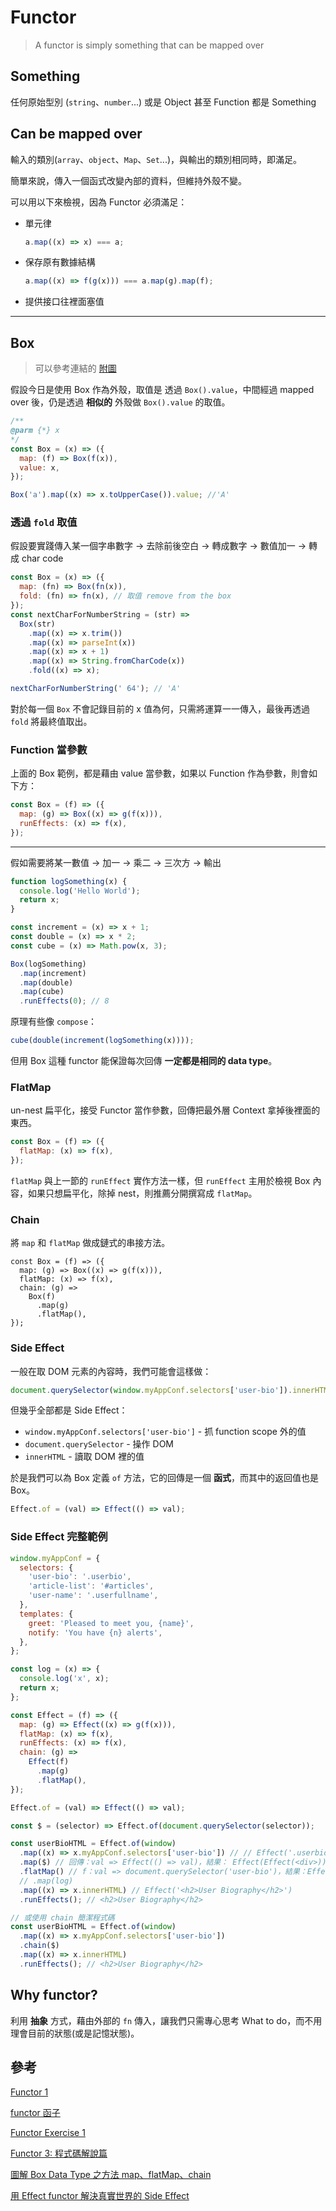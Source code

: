 # Functor

> A functor is simply something that can be mapped over

## Something

任何原始型別 (`string`、`number`...) 或是 Object 甚至 Function 都是 Something

## Can be mapped over

輸入的類別(`array`、`object`、`Map`、`Set`...)，與輸出的類別相同時，即滿足。

簡單來說，傳入一個函式改變內部的資料，但維持外殼不變。

可以用以下來檢視，因為 Functor 必須滿足：

- 單元律
  ```js
  a.map((x) => x) === a;
  ```
- 保存原有數據結構

  ```js
  a.map((x) => f(g(x))) === a.map(g).map(f);
  ```

- 提供接口往裡面塞值

---

## Box

> 可以參考連結的 [附圖](https://ithelp.ithome.com.tw/articles/10241001)

假設今日是使用 Box 作為外殼，取值是 透過 `Box().value`，中間經過 mapped over 後，仍是透過 **相似的** 外殼做 `Box().value` 的取值。

```js
/**
@parm {*} x
*/
const Box = (x) => ({
  map: (f) => Box(f(x)),
  value: x,
});

Box('a').map((x) => x.toUpperCase()).value; //'A'
```

### 透過 `fold` 取值

假設要實踐傳入某一個字串數字 -> 去除前後空白 -> 轉成數字 -> 數值加一 -> 轉成 char code

```js
const Box = (x) => ({
  map: (fn) => Box(fn(x)),
  fold: (fn) => fn(x), // 取值 remove from the box
});
const nextCharForNumberString = (str) =>
  Box(str)
    .map((x) => x.trim())
    .map((x) => parseInt(x))
    .map((x) => x + 1)
    .map((x) => String.fromCharCode(x))
    .fold((x) => x);

nextCharForNumberString(' 64'); // 'A'
```

對於每一個 `Box` 不會記錄目前的 x 值為何，只需將運算一一傳入，最後再透過 `fold` 將最終值取出。

### Function 當參數

上面的 Box 範例，都是藉由 value 當參數，如果以 Function 作為參數，則會如下方：

```js
const Box = (f) => ({
  map: (g) => Box((x) => g(f(x))),
  runEffects: (x) => f(x),
});
```

---

假如需要將某一數值 -> 加一 -> 乘二 -> 三次方 -> 輸出

```js
function logSomething(x) {
  console.log('Hello World');
  return x;
}

const increment = (x) => x + 1;
const double = (x) => x * 2;
const cube = (x) => Math.pow(x, 3);

Box(logSomething)
  .map(increment)
  .map(double)
  .map(cube)
  .runEffects(0); // 8
```

原理有些像 `compose`：

```js
cube(double(increment(logSomething(x))));
```

但用 Box 這種 functor 能保證每次回傳 **一定都是相同的 data type**。

### FlatMap

un-nest 扁平化，接受 Functor 當作參數，回傳把最外層 Context 拿掉後裡面的東西。

```js
const Box = (f) => ({
  flatMap: (x) => f(x),
});
```

`flatMap` 與上一節的 `runEffect` 實作方法一樣，但 `runEffect` 主用於檢視 Box 內容，如果只想扁平化，除掉 nest，則推薦分開撰寫成 `flatMap`。

### Chain

將 `map` 和 `flatMap` 做成鏈式的串接方法。

```js{4,5,6,7}
const Box = (f) => ({
  map: (g) => Box((x) => g(f(x))),
  flatMap: (x) => f(x),
  chain: (g) =>
    Box(f)
      .map(g)
      .flatMap(),
});
```

### Side Effect

一般在取 DOM 元素的內容時，我們可能會這樣做：

```js
document.querySelector(window.myAppConf.selectors['user-bio']).innerHTML;
```

但幾乎全部都是 Side Effect：

- `window.myAppConf.selectors['user-bio']` - 抓 function scope 外的值
- `document.querySelector` - 操作 DOM
- `innerHTML` - 讀取 DOM 裡的值

於是我們可以為 Box 定義 `of` 方法，它的回傳是一個 **函式**，而其中的返回值也是 Box。

```js
Effect.of = (val) => Effect(() => val);
```

### Side Effect 完整範例

```js
window.myAppConf = {
  selectors: {
    'user-bio': '.userbio',
    'article-list': '#articles',
    'user-name': '.userfullname',
  },
  templates: {
    greet: 'Pleased to meet you, {name}',
    notify: 'You have {n} alerts',
  },
};

const log = (x) => {
  console.log('x', x);
  return x;
};

const Effect = (f) => ({
  map: (g) => Effect((x) => g(f(x))),
  flatMap: (x) => f(x),
  runEffects: (x) => f(x),
  chain: (g) =>
    Effect(f)
      .map(g)
      .flatMap(),
});

Effect.of = (val) => Effect(() => val);

const $ = (selector) => Effect.of(document.querySelector(selector));

const userBioHTML = Effect.of(window)
  .map((x) => x.myAppConf.selectors['user-bio']) // // Effect('.userbio')
  .map($) // 回傳：val => Effect(() => val)，結果： Effect(Effect(<div>))
  .flatMap() // f：val => document.querySelector('user-bio')，結果：Effect(<div>)
  // .map(log)
  .map((x) => x.innerHTML) // Effect('<h2>User Biography</h2>')
  .runEffects(); // <h2>User Biography</h2>

// 或使用 chain 簡潔程式碼
const userBioHTML = Effect.of(window)
  .map((x) => x.myAppConf.selectors['user-bio'])
  .chain($)
  .map((x) => x.innerHTML)
  .runEffects(); // <h2>User Biography</h2>
```

## Why functor?

利用 **抽象** 方式，藉由外部的 `fn` 傳入，讓我們只需專心思考 What to do，而不用理會目前的狀態(或是記憶狀態)。

## 參考

[Functor 1](https://ithelp.ithome.com.tw/articles/10240162)

[functor 函子](https://ithelp.ithome.com.tw/articles/10197535)

[Functor Exercise 1](https://ithelp.ithome.com.tw/articles/10242568)

[Functor 3: 程式碼解說篇](https://ithelp.ithome.com.tw/articles/10242568#response-315591)

[圖解 Box Data Type 之方法 map、flatMap、chain](https://ithelp.ithome.com.tw/articles/10243259)

[用 Effect functor 解決真實世界的 Side Effect](https://ithelp.ithome.com.tw/articles/10243885)
